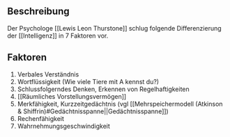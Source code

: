 ## Beschreibung
Der Psychologe [[Lewis Leon Thurstone]] schlug folgende Differenzierung der [[Intelligenz]] in 7 Faktoren vor.

## Faktoren
1. Verbales Verständnis
2. Wortflüssigkeit (Wie viele Tiere mit A kennst du?)
3. Schlussfolgerndes Denken, Erkennen von Regelhaftigkeiten
4. [[Räumliches Vorstellungsvermögen]]
5. Merkfähigkeit, Kurzzeitgedächtnis (vgl [[Mehrspeichermodell (Atkinson & Shiffrin)#Gedächtnisspanne||Gedächtnisspanne]])
6. Rechenfähigkeit
7. Wahrnehmungsgeschwindigkeit